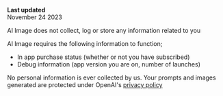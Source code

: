 **Last updated**  
November 24 2023

AI Image does not collect, log or store any information related to you

AI Image requires the following information to function;

- In app purchase status (whether or not you have subscribed)
- Debug information (app version you are on, number of launches)

No personal information is ever collected by us. Your prompts and images generated are protected under OpenAI's [privacy policy](https://openai.com/policies/privacy-policy)
